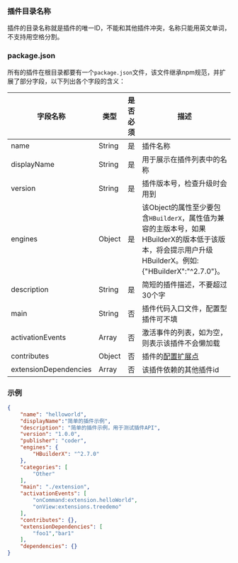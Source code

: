 ### 插件目录名称
插件的目录名称就是插件的唯一ID，不能和其他插件冲突，名称只能用英文单词，不支持用空格分割。

### package.json
所有的插件在根目录都要有一个`package.json`文件，该文件继承npm规范，并扩展了部分字段，以下列出各个字段的含义：

|字段名称				|类型	|是否必须	|描述																																					|
|--						|--		|--			|--																																						|
|name					|String	|是			|插件名称																																				|
|displayName			|String	|是			|用于展示在插件列表中的名称																																|
|version				|String	|是			|插件版本号，检查升级时会用到																															|
|engines				|Object	|是			|该Object的属性至少要包含`HBuilderX`，属性值为兼容的主版本号，如果HBuilderX的版本低于该版本，将会提示用户升级HBuilderX。例如:{"HBuilderX":"^2.7.0"}。	|
|description			|String	|是			|简短的插件描述，不要超过30个字																															|
|main					|String	|否			|插件代码入口文件，配置型插件可不填																														|
|activationEvents		|Array	|否			|激活事件的列表，如为空，则表示该插件不会懒加载																											|
|contributes			|Object	|否			|插件的[配置扩展点](/ExtensionDocs/ContributionPoints/README.md)																						|
|extensionDependencies	|Array	|否			|该插件依赖的其他插件id																																	|


### 示例

``` json
{
    "name": "helloworld",
    "displayName":"简单的插件示例",
    "description": "简单的插件示例，用于测试插件API",
    "version": "1.0.0",
    "publisher": "coder",
    "engines": {
        "HBuilderX": "^2.7.0"
    },
    "categories": [
        "Other"
    ],
    "main": "./extension",
    "activationEvents": [
        "onCommand:extension.helloWorld",
        "onView:extensions.treedemo"
    ],
    "contributes": {},
    "extensionDependencies": [
        "foo1","bar1"
    ],
    "dependencies": {}
}

```